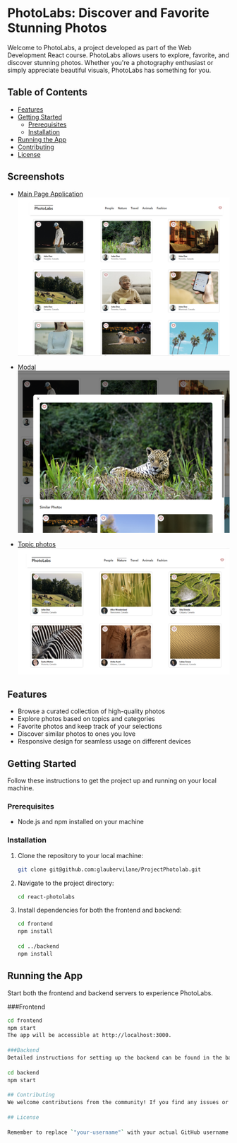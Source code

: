 # PhotoLabs: Discover and Favorite Stunning Photos

Welcome to PhotoLabs, a project developed as part of the Web Development React course. PhotoLabs allows users to explore, favorite, and discover stunning photos. Whether you're a photography enthusiast or simply appreciate beautiful visuals, PhotoLabs has something for you.

## Table of Contents

- [Features](#features)
- [Getting Started](#getting-started)
  - [Prerequisites](#prerequisites)
  - [Installation](#installation)
- [Running the App](#running-the-app)
- [Contributing](#contributing)
- [License](#license)

## Screenshots

- [Main Page Application](https://github.com/glaubervilane/ProjectPhotolab/blob/master/frontend/public/main.png)
![alt text](https://raw.githubusercontent.com/glaubervilane/ProjectPhotolab/master/frontend/public/main.png)

- [Modal](https://github.com/glaubervilane/ProjectPhotolab/blob/master/frontend/public/modal.png)
![alt text](https://raw.githubusercontent.com/glaubervilane/ProjectPhotolab/master/frontend/public/modal.png)

- [Topic photos](https://github.com/glaubervilane/ProjectPhotolab/blob/master/frontend/public/TopicPhotos.png) 
![alt text](https://raw.githubusercontent.com/glaubervilane/ProjectPhotolab/master/frontend/public/TopicPhotos.png)

## Features

- Browse a curated collection of high-quality photos
- Explore photos based on topics and categories
- Favorite photos and keep track of your selections
- Discover similar photos to ones you love
- Responsive design for seamless usage on different devices

## Getting Started

Follow these instructions to get the project up and running on your local machine.

### Prerequisites

- Node.js and npm installed on your machine

### Installation

1. Clone the repository to your local machine:

   ```sh
   git clone git@github.com:glaubervilane/ProjectPhotolab.git

2. Navigate to the project directory:

   ```sh
   cd react-photolabs

3. Install dependencies for both the frontend and backend:

   ```sh
   cd frontend
   npm install
   
   cd ../backend
   npm install

## Running the App

Start both the frontend and backend servers to experience PhotoLabs.

###Frontend
  ```sh
  cd frontend
  npm start
The app will be accessible at http://localhost:3000.

###Backend
Detailed instructions for setting up the backend can be found in the backend/readme file.

  cd backend
  npm start

## Contributing
We welcome contributions from the community! If you find any issues or have ideas for improvements, feel free to submit a pull request.

## License

Remember to replace `"your-username"` with your actual GitHub username in the clone URL. Additionally, you can create a `CONTRIBUTING.md` file to outline specific guidelines for contributing to your project if desired.

